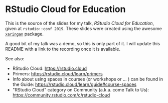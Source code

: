 RStudio Cloud for Education
===========================

This is the source of the slides for my talk, *RStudio Cloud for Education*, given at `rstudio::conf 2019`. These slides were created using the awesome [`xaringan`](https://github.com/yihui/xaringan) package.

A good bit of my talk was a demo, so this is only part of it. I will update this README with a link to the recording once it is available.

See also:

* RStudio Cloud: https://rstudio.cloud
* Primers: https://rstudio.cloud/learn/primers
* Info about using spaces in courses (or workshops or ... ) can be found in the Guide: https://rstudio.cloud/learn/guide#course-spaces
* "RStudio Cloud" category on Community (a.k.a. come Talk to Us): https://community.rstudio.com/c/rstudio-cloud

